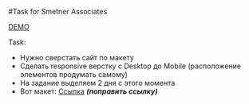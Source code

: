 #Task for Smetner Associates


[DEMO](https://hamster726.github.io/smetner-associates-task/)

Task:
- Нужно сверстать сайт по макету
- Сделать responsive верстку с Desktop до Mobile (расположение элементов продумать самому)
- На задание выделяем 2 дня с этого момента
- Вот макет: [Ссылка](https://www.yesha.com.ua) **_(поправить ссылку)_**
